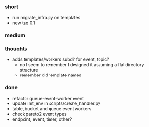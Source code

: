 ### short

- run migrate_infra.py on templates
- new tag 0.1
 
### medium

### thoughts

- adds templates/workers subdir for event, topic?
  - no I seem to remember I designed it assuming a flat directory structure
  - remember old template names

### done

- refactor queue-event-worker event
- update init_env in scripts/create_handler.py
- table, bucket and queue event workers
- check pareto2 event types
- endpoint, event, timer, other?
